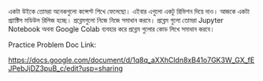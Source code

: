 একটা উইকে তোমরা অনেকগুলো কন্সেপ্ট শিখে ফেলেছো। এইবার এগুলো একটু রিভিশন দিয়ে দাও। আজকে একটা প্র‍্যাক্টিস মডিউল রিলিজ হচ্ছে। প্রব্লেমগুলো নিজে নিজে সমাধান করবে। প্রব্লেম গুলো তোমরা Jupyter Notebook অথবা Google Colab ব্যবহার করে প্রব্লেম গুলোর কোড লিখে সমাধান করবে।



Practice Problem Doc Link:

https://docs.google.com/document/d/1q8q_aXXhCldn8xB41o7GK3W_GX_fEJPebJjDZ3puB_c/edit?usp=sharing